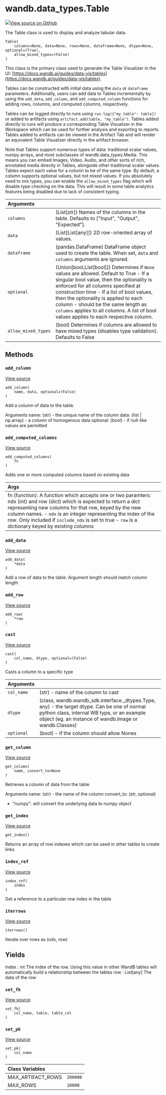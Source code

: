 # wandb.data\_types.Table

[![](https://www.tensorflow.org/images/GitHub-Mark-32px.png)View source on GitHub](https://www.github.com/wandb/client/tree/v0.10.31/wandb/data_types.py#L147-L815)

The Table class is used to display and analyze tabular data.

```text
Table(
    columns=None, data=None, rows=None, dataframe=None, dtype=None, optional=(True),
    allow_mixed_types=(False)
)
```

This class is the primary class used to generate the Table Visualizer in the UI: [https://docs.wandb.ai/guides/data-vis/tables](https://docs.wandb.ai/guides/data-vis/tables).

Tables can be constructed with initial data using the `data` or `dataframe` parameters. Additionally, users can add data to Tables incrementally by using the `add_data`, `add_column`, and `add_computed_column` functions for adding rows, columns, and computed columns, respectively.

Tables can be logged directly to runs using `run.log({"my_table": table})` or added to artifacts using `artifact.add(table, "my_table")`. Tables added directly to runs will produce a corresponding Table Visualizer in the Workspace which can be used for further analysis and exporting to reports. Tables added to artifacts can be viewed in the Artifact Tab and will render an equivalent Table Visualizer directly in the artifact browser.

Note that Tables support numerous types of data: traditional scalar values, numpy arrays, and most subclasses of wandb.data\_types.Media. This means you can embed Images, Video, Audio, and other sorts of rich, annotated media directly in Tables, alongside other traditional scalar values. Tables expect each value for a column to be of the same type. By default, a column supports optional values, but not mixed values. If you absolutely need to mix types, you can enable the `allow_mixed_types` flag which will disable type checking on the data. This will result in some table analytics features being disabled due to lack of consistent typing.

| Arguments |  |
| :--- | :--- |
|  `columns` |  \(List\[str\]\) Names of the columns in the table. Defaults to \["Input", "Output", "Expected"\]. |
|  `data` |  \(List\[List\[any\]\]\) 2D row-oriented array of values. |
|  `dataframe` |  \(pandas.DataFrame\) DataFrame object used to create the table. When set, `data` and `columns` arguments are ignored. |
|  `optional` |  \(Union\[bool,List\[bool\]\]\) Determines if `None` values are allowed. Default to True - If a singular bool value, then the optionality is enforced for all columns specified at construction time - If a list of bool values, then the optionality is applied to each column - should be the same length as `columns` applies to all columns. A list of bool values applies to each respective column. |
|  `allow_mixed_types` |  \(bool\) Determines if columns are allowed to have mixed types \(disables type validation\). Defaults to False |

## Methods

### `add_column` <a id="add_column"></a>

[View source](https://www.github.com/wandb/client/tree/v0.10.31/wandb/data_types.py#L713-L752)

```text
add_column(
    name, data, optional=(False)
)
```

Add a column of data to the table.

Arguments name: \(str\) - the unique name of the column data: \(list \| np.array\) - a column of homogenous data optional: \(bool\) - if null-like values are permitted

### `add_computed_columns` <a id="add_computed_columns"></a>

[View source](https://www.github.com/wandb/client/tree/v0.10.31/wandb/data_types.py#L795-L815)

```text
add_computed_columns(
    fn
)
```

Adds one or more computed columns based on existing data

| Args |
| :--- |
|  fn \(function\): A function which accepts one or two paramters: ndx \(int\) and row \(dict\) which is expected to return a dict representing new columns for that row, keyed by the new column names. - `ndx` is an integer representing the index of the row. Only included if `include_ndx` is set to true - `row` is a dictionary keyed by existing columns |

### `add_data` <a id="add_data"></a>

[View source](https://www.github.com/wandb/client/tree/v0.10.31/wandb/data_types.py#L397-L427)

```text
add_data(
    *data
)
```

Add a row of data to the table. Argument length should match column length

### `add_row` <a id="add_row"></a>

[View source](https://www.github.com/wandb/client/tree/v0.10.31/wandb/data_types.py#L393-L395)

```text
add_row(
    *row
)
```

### `cast` <a id="cast"></a>

[View source](https://www.github.com/wandb/client/tree/v0.10.31/wandb/data_types.py#L292-L346)

```text
cast(
    col_name, dtype, optional=(False)
)
```

Casts a column to a specific type

| Arguments |  |
| :--- | :--- |
|  `col_name` |  \(str\) - name of the column to cast |
|  `dtype` |  \(class, wandb.wandb\_sdk.interface.\_dtypes.Type, any\) - the target dtype. Can be one of normal python class, internal WB type, or an example object \(eg. an instance of wandb.Image or wandb.Classes\) |
|  `optional` |  \(bool\) - if the column should allow Nones |

### `get_column` <a id="get_column"></a>

[View source](https://www.github.com/wandb/client/tree/v0.10.31/wandb/data_types.py#L754-L777)

```text
get_column(
    name, convert_to=None
)
```

Retrieves a column of data from the table

Arguments name: \(str\) - the name of the column convert\_to: \(str, optional\)

* "numpy": will convert the underlying data to numpy object

### `get_index` <a id="get_index"></a>

[View source](https://www.github.com/wandb/client/tree/v0.10.31/wandb/data_types.py#L779-L786)

```text
get_index()
```

Returns an array of row indexes which can be used in other tables to create links

### `index_ref` <a id="index_ref"></a>

[View source](https://www.github.com/wandb/client/tree/v0.10.31/wandb/data_types.py#L788-L793)

```text
index_ref(
    index
)
```

Get a reference to a particular row index in the table

### `iterrows` <a id="iterrows"></a>

[View source](https://www.github.com/wandb/client/tree/v0.10.31/wandb/data_types.py#L592-L605)

```text
iterrows()
```

Iterate over rows as \(ndx, row\)

## Yields

index : int The index of the row. Using this value in other WandB tables will automatically build a relationship between the tables row : List\[any\] The data of the row

### `set_fk` <a id="set_fk"></a>

[View source](https://www.github.com/wandb/client/tree/v0.10.31/wandb/data_types.py#L612-L616)

```text
set_fk(
    col_name, table, table_col
)
```

### `set_pk` <a id="set_pk"></a>

[View source](https://www.github.com/wandb/client/tree/v0.10.31/wandb/data_types.py#L607-L610)

```text
set_pk(
    col_name
)
```

| Class Variables |  |
| :--- | :--- |
|  MAX\_ARTIFACT\_ROWS |  `200000` |
|  MAX\_ROWS |  `10000` |

